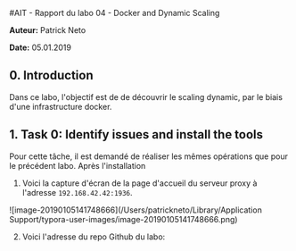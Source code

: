 #AIT - Rapport du labo 04 - Docker and Dynamic Scaling 

__Auteur:__ Patrick Neto

__Date:__ 05.01.2019

## 0. Introduction

Dans ce labo, l'objectif est de de découvrir le scaling dynamic, par le biais d'une infrastructure docker.

## 1. Task 0: Identify issues and install the tools

Pour cette tâche, il est demandé de réaliser les mêmes opérations que pour le précédent labo. Après l'installation 

1) Voici la capture d'écran de la page d'accueil du serveur proxy à l'adresse `192.168.42.42:1936`.

![image-20190105141748666](/Users/patrickneto/Library/Application Support/typora-user-images/image-20190105141748666.png)

2) Voici l'adresse du repo Github du labo: 